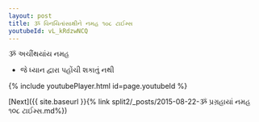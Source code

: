 ```yaml
---
layout: post
title: ૐ વિનયિતાંસાક્ષીને નમહ ૧૦૮ ટાઈમ્સ
youtubeId: vL_kRdzwNCQ
---
```

 
 
 ૐ અચીંથયાંય નમહ  
 
 -  જે ધ્યાન દ્વારા પહોંચી શકાતું નથી 
 
  
 
  
 
 
 
 
 
 


{% include youtubePlayer.html id=page.youtubeId %}
 
[Next]({{ site.baseurl }}{% link  split2/_posts/2015-08-22-ૐ પ્રગ્રહાયાં નમહ ૧૦૮ ટાઈમ્સ.md%})
 
